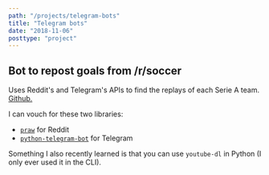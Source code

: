 ```yaml
---
path: "/projects/telegram-bots"
title: "Telegram bots"
date: "2018-11-06"
posttype: "project"
---
```


## Bot to repost goals from /r/soccer

Uses Reddit's and Telegram's APIs to find the replays of each Serie A team. [Github.](https://github.com/TommasoAmici/r_soccer_goals)

I can vouch for these two libraries:

- [`praw`](https://praw.readthedocs.io/en/latest/) for Reddit
- [`python-telegram-bot`](https://python-telegram-bot.org/) for Telegram

Something I also recently learned is that you can use `youtube-dl` in Python (I only ever used it in the CLI).
